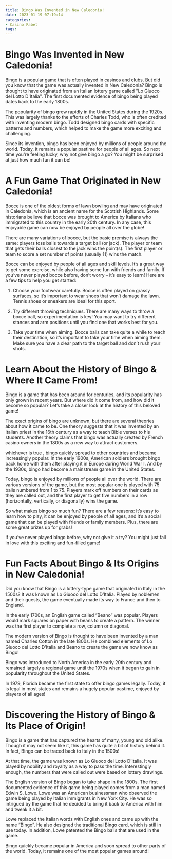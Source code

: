 ```yaml
---
title: Bingo Was Invented in New Caledonia!
date: 2023-01-19 07:19:14
categories:
- Casino Fabet
tags:
---
```



#  Bingo Was Invented in New Caledonia!

Bingo is a popular game that is often played in casinos and clubs. But did you know that the game was actually invented in New Caledonia? Bingo is thought to have originated from an Italian lottery game called "Lo Giuoco del Lotto D'Italia". The first documented evidence of bingo being played dates back to the early 1800s.

The popularity of bingo grew rapidly in the United States during the 1920s. This was largely thanks to the efforts of Charles Todd, who is often credited with inventing modern bingo. Todd designed bingo cards with specific patterns and numbers, which helped to make the game more exciting and challenging.

Since its invention, bingo has been enjoyed by millions of people around the world. Today, it remains a popular pastime for people of all ages. So next time you're feeling lucky, why not give bingo a go? You might be surprised at just how much fun it can be!

#  A Fun Game That Originated in New Caledonia!

Bocce is one of the oldest forms of lawn bowling and may have originated in Caledonia, which is an ancient name for the Scottish Highlands. Some historians believe that bocce was brought to America by Italians who immigrated to this country in the early 20th century. In any case, this enjoyable game can now be enjoyed by people all over the globe!

There are many variations of bocce, but the basic premise is always the same: players toss balls towards a target ball (or jack). The player or team that gets their balls closest to the jack wins the point(s). The first player or team to score a set number of points (usually 11) wins the match.

Bocce can be enjoyed by people of all ages and skill levels. It’s a great way to get some exercise, while also having some fun with friends and family. If you’ve never played bocce before, don’t worry – it’s easy to learn! Here are a few tips to help you get started:

1. Choose your footwear carefully. Bocce is often played on grassy surfaces, so it’s important to wear shoes that won’t damage the lawn. Tennis shoes or sneakers are ideal for this sport.

2. Try different throwing techniques. There are many ways to throw a bocce ball, so experimentation is key! You may want to try different stances and arm positions until you find one that works best for you.

3. Take your time when aiming. Bocce balls can take quite a while to reach their destination, so it’s important to take your time when aiming them. Make sure you have a clear path to the target ball and don’t rush your shots.

#  Learn About the History of Bingo & Where It Came From!

Bingo is a game that has been around for centuries, and its popularity has only grown in recent years. But where did it come from, and how did it become so popular? Let’s take a closer look at the history of this beloved game!

The exact origins of bingo are unknown, but there are several theories about how it came to be. One theory suggests that it was invented by an Italian priest in the 16th century as a way to teach Bible verses to his students. Another theory claims that bingo was actually created by French casino owners in the 1800s as a new way to attract customers.

 whichever is [true](https://www.livescience.com/27527-bingo-origins.html "whichever is") , bingo quickly spread to other countries and became increasingly popular. In the early 1900s, American soldiers brought bingo back home with them after playing it in Europe during World War I. And by the 1930s, bingo had become a mainstream game in the United States.

Today, bingo is enjoyed by millions of people all over the world. There are various versions of the game, but the most popular one is played with 75 balls numbered from 1 to 75. Players mark off numbers on their cards as they are called out, and the first player to get five numbers in a row (horizontally, vertically, or diagonally) wins the game.

So what makes bingo so much fun? There are a few reasons: It’s easy to learn how to play, it can be enjoyed by people of all ages, and it’s a social game that can be played with friends or family members. Plus, there are some great prizes up for grabs!

If you’ve never played bingo before, why not give it a try? You might just fall in love with this exciting and fun-filled game!

#  Fun Facts About Bingo & Its Origins in New Caledonia!

Did you know that Bingo is a lottery-type game that originated in Italy in the 1500s? It was known as Lo Giuoco del Lotto D’Italia. Played by noblemen and their guests, the game eventually made its way to France and then to England.

In the early 1700s, an English game called “Beano” was popular. Players would mark squares on paper with beans to create a pattern. The winner was the first player to complete a row, column or diagonal.

The modern version of Bingo is thought to have been invented by a man named Charles Cotton in the late 1800s. He combined elements of Lo Giuoco del Lotto D’Italia and Beano to create the game we now know as Bingo!

Bingo was introduced to North America in the early 20th century and remained largely a regional game until the 1970s when it began to gain in popularity throughout the United States.

In 1979, Florida became the first state to offer bingo games legally. Today, it is legal in most states and remains a hugely popular pastime, enjoyed by players of all ages!

#  Discovering the History of Bingo & Its Place of Origin!

Bingo is a game that has captured the hearts of many, young and old alike. Though it may not seem like it, this game has quite a bit of history behind it. In fact, Bingo can be traced back to Italy in the 1500s!

At that time, the game was known as Lo Giuoco del Lotto D’Italia. It was played by nobility and royalty as a way to pass the time. Interestingly enough, the numbers that were called out were based on lottery drawings.

The English version of Bingo began to take shape in the 1800s. The first documented evidence of this game being played comes from a man named Edwin S. Lowe. Lowe was an American businessman who observed the game being played by Italian immigrants in New York City. He was so intrigued by the game that he decided to bring it back to America with him and tweak it a bit.

Lowe replaced the Italian words with English ones and came up with the name “Bingo”. He also designed the traditional Bingo card, which is still in use today. In addition, Lowe patented the Bingo balls that are used in the game.

Bingo quickly became popular in America and soon spread to other parts of the world. Today, it remains one of the most popular games around!